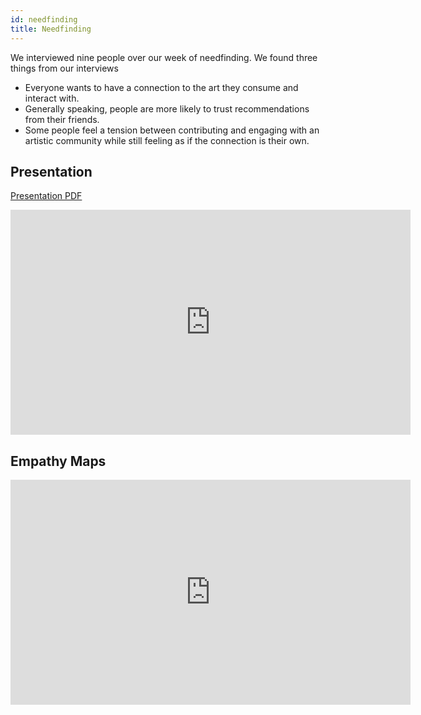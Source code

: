 ```yaml
---
id: needfinding
title: Needfinding
---
```


We interviewed nine people over our week of needfinding. We found three things from our interviews

* Everyone wants to have a connection to the art they consume and interact with. 
* Generally speaking, people are more likely to trust recommendations from their friends. 
* Some people feel a tension between contributing and engaging with an artistic community while still feeling as if the connection is their own. 

## Presentation

[Presentation PDF](./assets/Needfinding-Presentation.pdf)

<iframe src="https://docs.google.com/presentation/d/e/2PACX-1vSFZ-Bbo51DCxwaYvyaR5cs9vYJ899ftWpomf6KkOhsACTS7Zo3R7xGmz3NSJ3TK1WYf8t5S_exNgNZ/embed?start=false&loop=false&delayms=60000" frameborder="0" width="640" height="360" allowfullscreen="true" mozallowfullscreen="true" webkitallowfullscreen="true"></iframe>

## Empathy Maps

<iframe width="640" height="360" src="https://miro.com/app/live-embed/o9J_lYN3FQc=/?moveToViewport=-4381,-792,10733,5852" frameBorder="0" scrolling="no" allowFullScreen></iframe>

